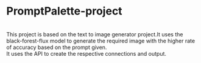 # PromptPalette-project
<br>
This project is based on the text to image generator project.It uses the black-forest-flux model to generate the required image with the higher rate of accuracy based on the prompt given.
<br>
It uses the API to create the respective connections and output.
